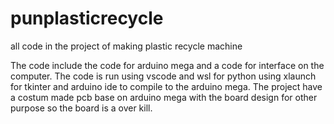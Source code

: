 # punplasticrecycle
all code in the project of making plastic recycle machine

The code include the code for arduino mega and a code for interface on the computer.
The code is run using vscode and wsl for python using xlaunch for tkinter and arduino ide to compile to the arduino mega.
The project have a costum made pcb base on arduino mega with the board design for other purpose so the board is a over kill.